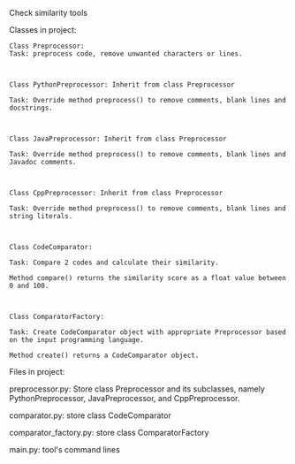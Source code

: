 Check similarity tools

Classes in project:

    Class Preprocessor:
    Task: preprocess code, remove unwanted characters or lines.
    


    Class PythonPreprocessor: Inherit from class Preprocessor
    
    Task: Override method preprocess() to remove comments, blank lines and docstrings.
    


    Class JavaPreprocessor: Inherit from class Preprocessor
    
    Task: Override method preprocess() to remove comments, blank lines and Javadoc comments.
    
    

    Class CppPreprocessor: Inherit from class Preprocessor
    
    Task: Override method preprocess() to remove comments, blank lines and string literals.
    
    

    Class CodeComparator:
    
    Task: Compare 2 codes and calculate their similarity.
    
    Method compare() returns the similarity score as a float value between 0 and 100.
    
   

    Class ComparatorFactory:
    
    Task: Create CodeComparator object with appropriate Preprocessor based on the input programming language.
    
    Method create() returns a CodeComparator object.
    


Files in project:

preprocessor.py: Store class Preprocessor and its subclasses, namely PythonPreprocessor, JavaPreprocessor, and CppPreprocessor.

comparator.py: store class CodeComparator 

comparator_factory.py: store class ComparatorFactory

main.py: tool's command lines 

